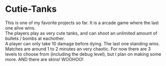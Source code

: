 # Cutie-Tanks

This is one of my favorite projects so far. It is a arcade game where the last one alive wins.  
The players play as very cute tanks, and can shoot an unlimited amount of bullets / bombs at eachother.  
A player can only take 10 damage before dying. The last one standing wins. Matches are around 1 to 2 minutes an very chaotic. For now there are 3 levels to choose from (including the debug level), but I plan on making some more.
AND there are skins! WOOHOO!  

